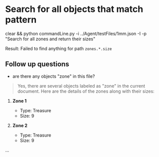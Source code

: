 # Search for all objects that match pattern

clear && python commandLine.py -i ../Agent/testFiles/1mm.json -I -p "Search for all zones and return their sizes"

Result: Failed to find anything for path `zones.*.size`

## Follow up questions

* are there any objects "zone" in this file?

> Yes, there are several objects labeled as "zone" in the current document. Here are the details of the zones along with their sizes:       

1. **Zone 1**
   - Type: Treasure
   - Size: 9

2. **Zone 2**
   - Type: Treasure
   - Size: 9

...
